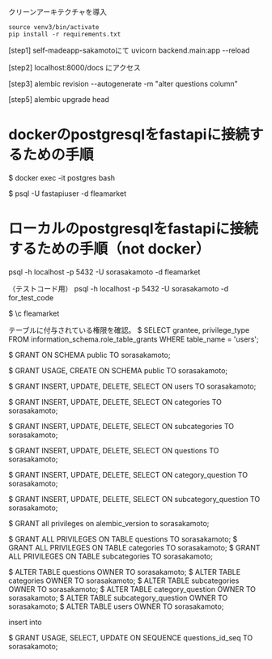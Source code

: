 クリーンアーキテクチャを導入

```
source venv3/bin/activate
pip install -r requirements.txt
```

[step1]
self-madeapp-sakamotoにて
uvicorn backend.main:app --reload

[step2]
localhost:8000/docs
にアクセス

[step3]
alembic revision --autogenerate -m "alter questions column"

[step5]
alembic upgrade head

# dockerのpostgresqlをfastapiに接続するための手順

$ docker exec -it postgres bash

$ psql -U fastapiuser -d fleamarket

# ローカルのpostgresqlをfastapiに接続するための手順（not docker）

psql -h localhost -p 5432 -U sorasakamoto -d fleamarket

（テストコード用）
psql -h localhost -p 5432 -U sorasakamoto -d for_test_code

$ \c fleamarket

テーブルに付与されている権限を確認。
$ SELECT grantee, privilege_type 
FROM information_schema.role_table_grants 
WHERE table_name = 'users';

$ GRANT  ON SCHEMA public TO sorasakamoto;

$ GRANT USAGE, CREATE ON SCHEMA public TO sorasakamoto;

$ GRANT INSERT, UPDATE, DELETE, SELECT ON users TO sorasakamoto;

$ GRANT INSERT, UPDATE, DELETE, SELECT ON categories TO sorasakamoto;

$ GRANT INSERT, UPDATE, DELETE, SELECT ON subcategories TO sorasakamoto;

$ GRANT INSERT, UPDATE, DELETE, SELECT ON questions TO sorasakamoto;

$ GRANT INSERT, UPDATE, DELETE, SELECT ON category_question TO sorasakamoto;

$ GRANT INSERT, UPDATE, DELETE, SELECT ON subcategory_question TO sorasakamoto;

$ GRANT all privileges on alembic_version to sorasakamoto;

$ GRANT ALL PRIVILEGES ON TABLE questions TO sorasakamoto;
$ GRANT ALL PRIVILEGES ON TABLE categories TO sorasakamoto;
$ GRANT ALL PRIVILEGES ON TABLE subcategories TO sorasakamoto;

$ ALTER TABLE questions OWNER TO sorasakamoto;
$ ALTER TABLE categories OWNER TO sorasakamoto;
$ ALTER TABLE subcategories OWNER TO sorasakamoto;
$ ALTER TABLE category_question OWNER TO sorasakamoto;
$ ALTER TABLE subcategory_question OWNER TO sorasakamoto;
$ ALTER TABLE users OWNER TO sorasakamoto;

insert into 

$ GRANT USAGE, SELECT, UPDATE ON SEQUENCE questions_id_seq TO sorasakamoto;